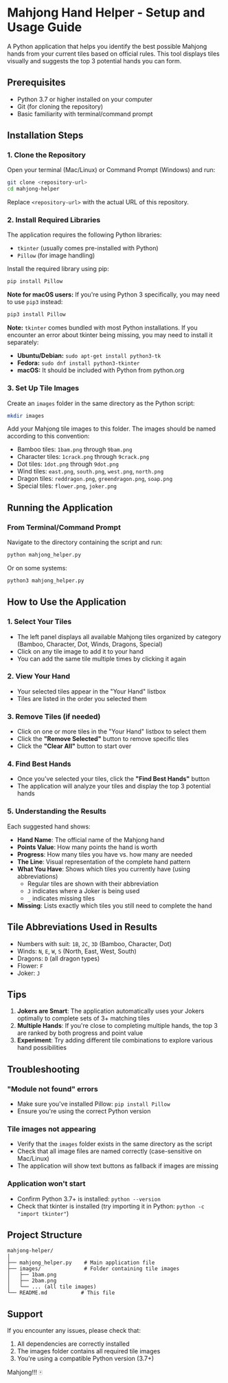 # Mahjong Hand Helper - Setup and Usage Guide

A Python application that helps you identify the best possible Mahjong hands from your current tiles based on official rules. This tool displays tiles visually and suggests the top 3 potential hands you can form.

## Prerequisites

- Python 3.7 or higher installed on your computer
- Git (for cloning the repository)
- Basic familiarity with terminal/command prompt

## Installation Steps

### 1. Clone the Repository

Open your terminal (Mac/Linux) or Command Prompt (Windows) and run:

```bash
git clone <repository-url>
cd mahjong-helper
```

Replace `<repository-url>` with the actual URL of this repository.

### 2. Install Required Libraries

The application requires the following Python libraries:
- `tkinter` (usually comes pre-installed with Python)
- `Pillow` (for image handling)

Install the required library using pip:

```bash
pip install Pillow
```

**Note for macOS users:** If you're using Python 3 specifically, you may need to use `pip3` instead:

```bash
pip3 install Pillow
```

**Note:** `tkinter` comes bundled with most Python installations. If you encounter an error about tkinter being missing, you may need to install it separately:
- **Ubuntu/Debian:** `sudo apt-get install python3-tk`
- **Fedora:** `sudo dnf install python3-tkinter`
- **macOS:** It should be included with Python from python.org

### 3. Set Up Tile Images

Create an `images` folder in the same directory as the Python script:

```bash
mkdir images
```

Add your Mahjong tile images to this folder. The images should be named according to this convention:
- Bamboo tiles: `1bam.png` through `9bam.png`
- Character tiles: `1crack.png` through `9crack.png`
- Dot tiles: `1dot.png` through `9dot.png`
- Wind tiles: `east.png`, `south.png`, `west.png`, `north.png`
- Dragon tiles: `reddragon.png`, `greendragon.png`, `soap.png`
- Special tiles: `flower.png`, `joker.png`

## Running the Application

### From Terminal/Command Prompt

Navigate to the directory containing the script and run:

```bash
python mahjong_helper.py
```

Or on some systems:

```bash
python3 mahjong_helper.py
```

## How to Use the Application

### 1. **Select Your Tiles**
   - The left panel displays all available Mahjong tiles organized by category (Bamboo, Character, Dot, Winds, Dragons, Special)
   - Click on any tile image to add it to your hand
   - You can add the same tile multiple times by clicking it again

### 2. **View Your Hand**
   - Your selected tiles appear in the "Your Hand" listbox
   - Tiles are listed in the order you selected them

### 3. **Remove Tiles (if needed)**
   - Click on one or more tiles in the "Your Hand" listbox to select them
   - Click the **"Remove Selected"** button to remove specific tiles
   - Click the **"Clear All"** button to start over

### 4. **Find Best Hands**
   - Once you've selected your tiles, click the **"Find Best Hands"** button
   - The application will analyze your tiles and display the top 3 potential hands

### 5. **Understanding the Results**
   Each suggested hand shows:
   - **Hand Name**: The official name of the Mahjong hand
   - **Points Value**: How many points the hand is worth
   - **Progress**: How many tiles you have vs. how many are needed
   - **The Line**: Visual representation of the complete hand pattern
   - **What You Have**: Shows which tiles you currently have (using abbreviations)
     - Regular tiles are shown with their abbreviation
     - `J` indicates where a Joker is being used
     - `_` indicates missing tiles
   - **Missing**: Lists exactly which tiles you still need to complete the hand

## Tile Abbreviations Used in Results

- Numbers with suit: `1B`, `2C`, `3D` (Bamboo, Character, Dot)
- Winds: `N`, `E`, `W`, `S` (North, East, West, South)
- Dragons: `D` (all dragon types)
- Flower: `F`
- Joker: `J`

## Tips

1. **Jokers are Smart**: The application automatically uses your Jokers optimally to complete sets of 3+ matching tiles
2. **Multiple Hands**: If you're close to completing multiple hands, the top 3 are ranked by both progress and point value
3. **Experiment**: Try adding different tile combinations to explore various hand possibilities

## Troubleshooting

### "Module not found" errors
- Make sure you've installed Pillow: `pip install Pillow`
- Ensure you're using the correct Python version

### Tile images not appearing
- Verify that the `images` folder exists in the same directory as the script
- Check that all image files are named correctly (case-sensitive on Mac/Linux)
- The application will show text buttons as fallback if images are missing

### Application won't start
- Confirm Python 3.7+ is installed: `python --version`
- Check that tkinter is installed (try importing it in Python: `python -c "import tkinter"`)

## Project Structure

```
mahjong-helper/
│
├── mahjong_helper.py    # Main application file
├── images/              # Folder containing tile images
│   ├── 1bam.png
│   ├── 2bam.png
│   └── ... (all tile images)
└── README.md           # This file
```

## Support

If you encounter any issues, please check that:
1. All dependencies are correctly installed
2. The images folder contains all required tile images
3. You're using a compatible Python version (3.7+)

Mahjong!!! 🀄